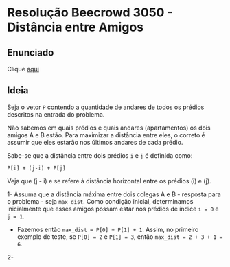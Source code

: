 # Resolução Beecrowd 3050 - Distância entre Amigos

## Enunciado

Clique [aqui](https://judge.beecrowd.com/pt/problems/view/3050)

## Ideia

Seja o vetor ```P``` contendo a quantidade de andares de todos os prédios descritos na entrada do problema.

Não sabemos em quais prédios e quais andares (apartamentos) os dois amigos A e B estão. Para maximizar a distância entre eles, o correto é assumir que eles estarão nos últimos andares de cada prédio.

Sabe-se que a distância entre dois prédios ```i``` e ```j``` é definida como:

```P[i] + (j-i) + P[j]```

Veja que \(j - i\) e se refere à distância horizontal entre os prédios \(i\) e \(j\).

1- Assuma que a distância máxima entre dois colegas A e B - resposta para o problema - seja ```max_dist```. Como condição inicial, determinamos inicialmente que esses amigos possam estar nos prédios de índice ```i = 0``` e ```j = 1```.
- Fazemos então ```max_dist = P[0] + P[1] + 1```. Assim, no primeiro exemplo de teste, se ```P[0] = 2``` e ```P[1] = 3```, então ```max_dist = 2 + 3 + 1 = 6```.

2- 
